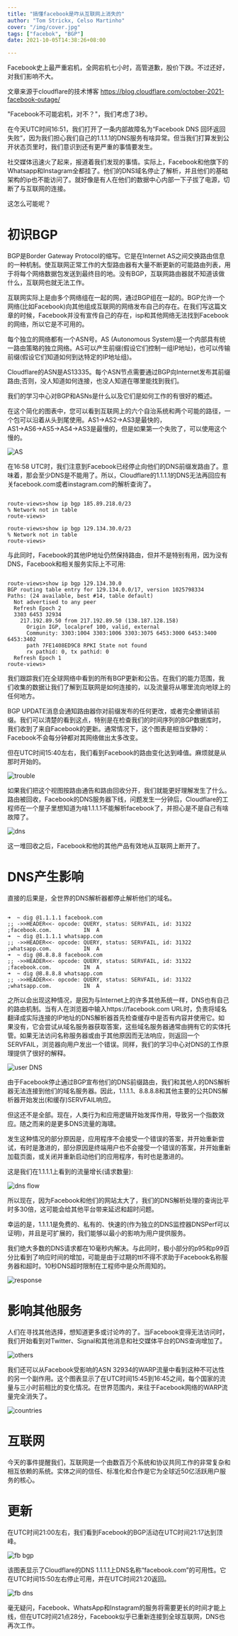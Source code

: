 ```yaml
---
title: "搞懂facebook是咋从互联网上消失的"
author: "Tom Strickx, Celso Martinho"
cover: "/img/cover.jpg"
tags: ["facebok", "BGP"]
date: 2021-10-05T14:38:26+08:00

---
```


Facebook史上最严重宕机，全网宕机七小时，高管道歉，股价下跌。不过还好，对我们影响不大。

文章来源于cloudflare的技术博客 https://blog.cloudflare.com/october-2021-facebook-outage/

<!--more-->

"Facebook不可能宕机，对不？"，我们考虑了3秒。

在今天UTC时间16:51，我们打开了一条内部故障名为“Facebook DNS 回环返回失败”，因为我们担心我们自己的1.1.1.1的DNS服务有啥异常。但当我们打算发到公开状态页里时，我们意识到还有更严重的事情要发生。

社交媒体迅速火了起来，报道着我们发现的事情。实际上，Facebook和他旗下的Whatsapp和Instagram全都挂了。他们的DNS域名停止了解析，并且他们的基础架构的ip也不能访问了。就好像是有人在他们的数据中心内部一下子拔了电源，切断了与互联网的连接。

这怎么可能呢？

初识BGP
=======
BGP是Border Gateway Protocol的缩写。它是在Internet AS之间交换路由信息的一种机制。使互联网正常工作的大型路由器有大量不断更新的可能路由列表，用于将每个网络数据包发送到最终目的地。没有BGP，互联网路由器就不知道该做什么，互联网也就无法工作。

互联网实际上是由多个网络组在一起的网，通过BGP组在一起的。BGP允许一个网络(比如Facebook)向其他组成互联网的网络发布自己的存在。在我们写这篇文章的时候，Facebook并没有宣传自己的存在，isp和其他网络无法找到Facebook的网络，所以它是不可用的。

每个独立的网络都有一个ASN号。AS (Autonomous System)是一个内部具有统一路由策略的独立网络。AS可以产生前缀(假设它们控制一组IP地址)，也可以传输前缀(假设它们知道如何到达特定的IP地址组)。

Cloudflare的ASN是AS13335。每个ASN节点需要通过BGP向Internet发布其前缀路由;否则，没人知道如何连接，也没人知道在哪里能找到我们。

我们的学习中心对BGP和ASNs是什么以及它们是如何工作的有很好的概述。

在这个简化的图表中，您可以看到互联网上的六个自治系统和两个可能的路径，一个包可以沿着从头到尾使用。AS1→AS2→AS3是最快的，AS1→AS6→AS5→AS4→AS3是最慢的，但是如果第一个失败了，可以使用这个慢的。

![AS](https://blog.cloudflare.com/content/images/2021/10/image5-9.png)

在16:58 UTC时，我们注意到Facebook已经停止向他们的DNS前缀发路由了。意味着，那会至少DNS是不能用了。所以，Cloudflare的1.1.1.1的DNS无法再回应有关facebook.com或者instagram.com的解析查询了。

```shell

route-views>show ip bgp 185.89.218.0/23
% Network not in table
route-views>

route-views>show ip bgp 129.134.30.0/23
% Network not in table
route-views>

```

与此同时，Facebook的其他IP地址仍然保持路由，但并不是特别有用，因为没有DNS，Facebook和相关服务实际上不可用:

```shell

route-views>show ip bgp 129.134.30.0   
BGP routing table entry for 129.134.0.0/17, version 1025798334
Paths: (24 available, best #14, table default)
  Not advertised to any peer
  Refresh Epoch 2
  3303 6453 32934
    217.192.89.50 from 217.192.89.50 (138.187.128.158)
      Origin IGP, localpref 100, valid, external
      Community: 3303:1004 3303:1006 3303:3075 6453:3000 6453:3400 6453:3402
      path 7FE1408ED9C8 RPKI State not found
      rx pathid: 0, tx pathid: 0
  Refresh Epoch 1
route-views>

```

我们跟踪我们在全球网络中看到的所有BGP更新和公告。在我们的能力范围，我们收集的数据让我们了解到互联网是如何连接的，以及流量将从哪里流向地球上的任何地方。

BGP UPDATE消息会通知路由器你对前缀发布的任何更改，或者完全撤销该前缀。我们可以清楚的看到这点，特别是在检查我们的时间序列的BGP数据库时，我们收到了来自Facebook的更新。通常情况下，这个图表是相当安静的：Facebook不会每分钟都对其网络做出太多改变。

但在UTC时间15:40左右，我们看到Facebook的路由变化达到峰值。麻烦就是从那时开始的。

![trouble](https://blog.cloudflare.com/content/images/2021/10/image4-10.png)

如果我们把这个视图按路由通告和路由回收分开，我们就能更好理解发生了什么。路由被回收，Facebook的DNS服务器下线，问题发生一分钟后，Cloudflare的工程师在一个屋子里想知道为啥1.1.1.1不能解析facebook了，并担心是不是自己有啥故障了。

![dns](https://blog.cloudflare.com/content/images/2021/10/image3--2-.png)

这一堆回收之后，Facebook和他的其他产品有效地从互联网上断开了。

DNS产生影响
============

直接的后果是，全世界的DNS解析器都停止解析他们的域名。

```shell

➜  ~ dig @1.1.1.1 facebook.com
;; ->>HEADER<<- opcode: QUERY, status: SERVFAIL, id: 31322
;facebook.com.			IN	A
➜  ~ dig @1.1.1.1 whatsapp.com
;; ->>HEADER<<- opcode: QUERY, status: SERVFAIL, id: 31322
;whatsapp.com.			IN	A
➜  ~ dig @8.8.8.8 facebook.com
;; ->>HEADER<<- opcode: QUERY, status: SERVFAIL, id: 31322
;facebook.com.			IN	A
➜  ~ dig @8.8.8.8 whatsapp.com
;; ->>HEADER<<- opcode: QUERY, status: SERVFAIL, id: 31322
;whatsapp.com.			IN	A

```

之所以会出现这种情况，是因为与Internet上的许多其他系统一样，DNS也有自己的路由机制。当有人在浏览器中输入https://facebook.com URL时，负责将域名翻译成实际连接的IP地址的DNS解析器首先检查缓存中是否有内容并使用它。如果没有，它会尝试从域名服务器获取答案，这些域名服务器通常由拥有它的实体托管。如果无法访问名称服务器或由于其他原因而无法响应，则返回一个SERVFAIL，浏览器向用户发出一个错误。同样，我们的学习中心对DNS的工作原理提供了很好的解释。

![user DNS](https://blog.cloudflare.com/content/images/2021/10/image8-7.png)

由于Facebook停止通过BGP宣布他们的DNS前缀路由，我们和其他人的DNS解析器无法连接到他们的域名服务器。因此，1.1.1.1、8.8.8.8和其他主要的公共DNS解析器开始发出(和缓存)SERVFAIL响应。

但这还不是全部。现在，人类行为和应用逻辑开始发挥作用，导致另一个指数效应。随之而来的是更多DNS流量的海啸。

发生这种情况的部分原因是，应用程序不会接受一个错误的答案，并开始重新尝试，有时是激进的，部分原因是终端用户也不会接受一个错误的答案，并开始重新加载页面，或关闭并重新启动他们的应用程序，有时也是激进的。

这是我们在1.1.1.1上看到的流量增长(请求数量):

![dns flow](https://blog.cloudflare.com/content/images/2021/10/image6-8.png)

所以现在，因为Facebook和他们的网站太大了，我们的DNS解析处理的查询比平时多30倍，这可能会给其他平台带来延迟和超时问题。

幸运的是，1.1.1.1是免费的、私有的、快速的(作为独立的DNS监控器DNSPerf可以证明)，并且是可扩展的，我们能够以最小的影响为用户提供服务。

我们绝大多数的DNS请求都在10毫秒内解决。与此同时，极小部分的p95和p99百分比看到了响应时间的增加，可能是由于过期的ttl不得不求助于Facebook名称服务器和超时。10秒DNS超时限制在工程师中是众所周知的。

![response](https://blog.cloudflare.com/content/images/2021/10/image2--2-.png)

影响其他服务
=============

人们在寻找其他选择，想知道更多或讨论咋的了。当Facebook变得无法访问时，我们开始看到对Twitter、Signal和其他消息和社交媒体平台的DNS查询增加了。

![others](https://blog.cloudflare.com/content/images/2021/10/image1-12.png)

我们还可以从Facebook受影响的ASN 32934的WARP流量中看到这种不可达性的另一个副作用。这个图表显示了在UTC时间15:45到16:45之间，每个国家的流量与三小时前相比的变化情况。在世界范围内，来往于Facebook网络的WARP流量完全消失了。

![countries](https://blog.cloudflare.com/content/images/2021/10/image7-6.png)

互联网
======

今天的事件提醒我们，互联网是一个由数百万个系统和协议共同工作的非常复杂和相互依赖的系统。实体之间的信任、标准化和合作是它为全球近50亿活跃用户服务的核心。

更新
====

在UTC时间21:00左右，我们看到Facebook的BGP活动在UTC时间21:17达到顶峰。

![fb bgp](https://blog.cloudflare.com/content/images/2021/10/unnamed-3-2.png)

该图表显示了Cloudflare的DNS 1.1.1.1上DNS名称“facebook.com”的可用性。它在UTC时间15:50左右停止可用，并在UTC时间21:20返回。

![fb dns](https://blog.cloudflare.com/content/images/2021/10/unnamed-2.png)

毫无疑问，Facebook、WhatsApp和Instagram的服务将需要更长的时间才能上线，但在UTC时间21点28分，Facebook似乎已重新连接到全球互联网，DNS也再次工作。



